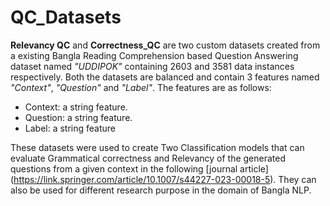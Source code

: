 # QC_Datasets
**Relevancy QC** and **Correctness_QC** are two custom datasets created from a existing Bangla Reading Comprehension based Question Answering dataset named *"UDDIPOK"* containing 2603 and 3581 data instances respectively. Both the datasets are balanced and contain 3 features named *"Context"*, *"Question"* and *"Label"*. The features are as follows:

* Context: a string feature.
* Question: a string feature.
* Label: a string feature
  
These datasets were used to create Two Classification models that can evaluate Grammatical correctness and Relevancy of the generated questions from a given context in the following [journal article] (https://link.springer.com/article/10.1007/s44227-023-00018-5). They can also be used for different research purpose in the domain of Bangla NLP.
